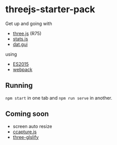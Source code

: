 # threejs-starter-pack

Get up and going with

- [three.js](http://threejs.org/) (R75)
- [stats.js](https://github.com/mrdoob/stats.js/)
- [dat.gui](https://github.com/dataarts/dat.gui)

using

- [ES2015](https://babeljs.io/docs/plugins/preset-es2015/)
- [webpack](https://webpack.github.io/)

## Running

`npm start` in one tab and `npm run serve` in another.

## Coming soon

- screen auto resize
- [ccapture.js](https://github.com/spite/ccapture.js/)
- [three-glslify](https://www.npmjs.com/package/three-glslify)
